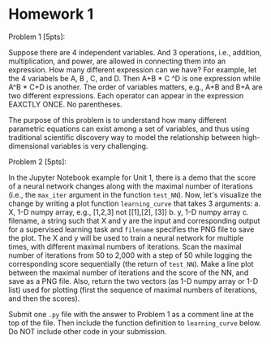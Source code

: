 # Homework 1

Problem 1 [5pts]: 

Suppose there are 4 independent variables. And 3 operations, i.e., addition, multiplication, and power, are allowed in connecting them into an expression. How many different expression can we have? 
For example, let the 4 variabels be A, B , C, and D. Then A+B *  C ^D is one expression while A^B * C+D is another. The order of variables matters, e.g., A+B and B+A are two different expressions. 
Each operator can appear in the expression EAXCTLY ONCE. No parentheses. 

The purpose of this problem is to understand how many different parametric equations can exist among a set of variables, and thus using traditional scientific discovery way to model the relationship between high-dimensional variables is very challenging.

Problem 2 [5pts]:

In the Jupyter Notebook example for Unit 1, there is a demo that the score of a neural network changes along with the maximal number of iterations (i.e., the `max_iter` argument in the function `test_NN`). Now, let's visualize the change by writing a plot function `learning_curve` that takes 3 arguments:
    a. X, 1-D numpy array, e.g., [1,2,3] not [[1],[2], [3]]
    b. y, 1-D numpy array
    c. filename, a string
such that X and y are the input and corresponding output for a supervised learning task and `filename` specifies the PNG file to save the plot. The X and y will be used to train a neural network for multiple times, with different maximal numbers of iterations. Scan the maximal number of iterations from 50 to 2,000 with a step of 50 while logging the corresponding score sequentially (the return of `test_NN`). Make a line plot between the maximal number of iterations and the score of the NN, and save as a PNG file. Also, return the two vectors (as 1-D numpy array or 1-D list) used for plotting (first the sequence of maximal numbers of iterations, and then the scores). 


Submit one `.py` file with the answer to Problem 1 as a comment line at the top of the file. Then include the function definition to `learning_curve` below. Do NOT include other code in your submission. 

